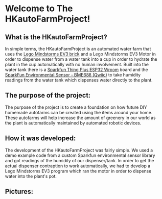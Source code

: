 # Welcome to The HKautoFarmProject!

## What is the HKautoFarmProject?

In simple terms, the HKautoFarmProject is an automated water farm that uses the <a href="https://education.lego.com/en-us/products/lego-mindstorms-education-ev3-intelligent-brick/45500">Lego Mindstorms EV3 brick</a> and a Lego Mindstorms EV3 Motor in order to dispense water from a water tank into a cup in order to hydrate the plant in the cup automatically with no human involvement. Built into the water tank there is a <a href="https://www.sparkfun.com/products/15663">Sparkfun Thing Plus ESP32 Wroom</a> board and the <a href="https://www.sparkfun.com/products/19096">SparkFun Environmental Sensor - BME688 (Qwiic)</a> to take humidity readings from the water tank which dispenses water directly to the plant. 

## The purpose of the project:

The purpose of the project is to create a foundation on how future DIY homemade autofarms can be created using the items around your home. These autofarms will help increase the amount of greenery in our world as the plant is automatically maintained by automated robotic devices.


## How it was developed:

The development of the HKautoFarmProject was fairly simple. We used a demo example code from a custom Sparkfun environmental sensor library and got readings of the humidity of our dispenser/tank. In order to get the actual dispenser contraption to work automatically, we had to develop a Lego Mindstorms EV3 program which ran the motor in order to dispense water into the plant's pot.


## Pictures:









